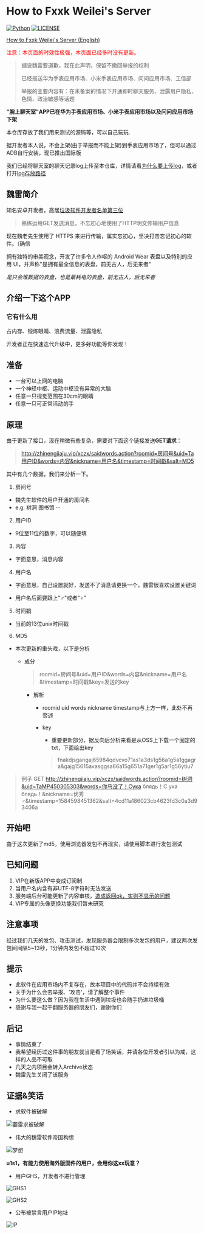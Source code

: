 # How to Fxxk Weilei's Server

[![Python](https://img.shields.io/badge/Language-Python-green.svg)](https://python.org)
[![LICENSE](https://img.shields.io/badge/License-WTFPL-green.svg)](LICENSE)

[How to Fxxk Weilei's Server (English)](https://github.com/AkinoMaple/weartalk/blob/master/README.md)

<font color=red>注意：本页面的时效性极强，本页面已经多时没有更新。</font>

> 据说魏雷要道歉，我在此声明，保留不撤回举报的权利
>
> 已经报送华为手表应用市场、小米手表应用市场、问问应用市场、工信部
>
> 举报的主要内容有：在未备案的情况下开通即时聊天服务、泄露用户隐私、色情、政治敏感等话题

**"腕上聊天室"APP已在华为手表应用市场、小米手表应用市场以及问问应用市场下架**

本仓库存放了我们用来测试的源码等，可以自己玩玩.

据开发者本人说，不会上架(由于举报而不能上架)到手表应用市场了，但可以通过ADB自行安装，现已推出国际版

我们已经将聊天室的聊天记录log上传至本仓库，详情请看[为什么要上传log](https://github.com/ShiSheng233/How_to_Fxxk_Weilei_s_Server/blob/master/chat_log/WHY_LOG.md)，或者打开[log存放路径](https://github.com/ShiSheng233/How_to_Fxxk_Weilei_s_Server/tree/master/chat_log)

## 魏雷简介

知名安卓开发者，高居[垃圾软件开发者名单第三位](https://t.me/lookatcoolapk/89)

> 熟练运用GET发送消息，不忘初心地使用了HTTP明文传输用户信息

现在魏老先生使用了 HTTPS 来进行传输，属实忘初心，坚决打击忘记初心的软件。（确信

拥有独特的审美观念，开发了许多令人作呕的 Android Wear 表盘以及特别的应用 UI，并声称"是拥有最全信息的表盘，前无古人，后无来者"

*是只会堆数据的表盘，也是最耗电的表盘，前无古人，后无来者*

## 介绍一下这个APP

### 它有什么用

占内存、锻炼眼睛、浪费流量、泄露隐私

开发者正在快速迭代升级中，更多~~好~~功能等你发现！

## 准备

- 一台可以上网的电脑
- 一个神经中枢、运动中枢没有异常的大脑
- 任意一只视觉范围在30cm的眼睛
- 任意一只可正常活动的手

## 原理

由于更新了接口，现在稍微有些复杂，需要对下面这个链接发送**GET请求**：
> http://zhinengjiaju.vip/xczx/saidwords.action?roomid=房间号&uid=Ta用户ID&words=内容&nickname=用户名&timestamp=时间戳&salt=MD5

其中有几个数据，我们来分析一下。

1. 房间号

- 魏先生软件的用户开通的房间名
- e.g. 树洞 图书馆 ···

2. 用户ID

- 9位至11位的数字，可以随便填

3. 内容

- 字面意思，消息内容

4. 用户名

- 字面意思，自己设置就好，发送不了消息请更换一个，魏雷很喜欢设置关键词

- 用户名后面要跟上"♂"或者"♀"

5. 时间戳

- 当前的13位unix时间戳

6. MD5

- 本次更新的重头戏，以下是分析

  - 成分

    > roomid=房间号&uid=用户ID&words=内容&nickname=用户名&timestamp=时间戳&key=发送的key

    - 解析

      - roomid uid words nickname timestamp与上方一样，此处不再赘述

      - key

        - 重要更新部分，据反向后分析来看是从OSS上下载一个固定的txt，下面给出key

        > fnakdjsgangaj65984qdvcvo71as1a3ds1g56a1g5a1ggagra&gajg15615avasggsa66a15g651a71ger1g5ar1g56ytiu7

> 例子 GET http://zhinengjiaju.vip/xczx/saidwords.action?roomid=树洞&uid=TaMP450305303&words=你马没了！Сука блядь！С ука блядь！&nickname=优秀♂&timestamp=1584598451362&salt=4cd11a186023cb4623fd3c0a3d93406a

## 开始吧

由于这次更新了md5，使用浏览器发包不再现实，请使用脚本进行发包测试

## 已知问题

1. VIP在新版APP中变成订阅制
2. 当用户名内含有非UTF-8字符时无法发送
3. 服务端后台可能更新了内容审核，[造成返回ok，实则不显示的问题](https://github.com/ShiSheng233/How_to_Fxxk_Weilei_s_Server/issues/2)
4. VIP专属的头像更换功能我们暂未研究

## 注意事项

经过我们几天的发包、攻击测试，发现服务器会限制多次发包的用户，建议两次发包间间隔5~13秒，1分钟内发包不超过10次

## 提示

- 此软件在应用市场内不复存在，故本项目中的代码并不会持续有效
- 关于为什么会去举报、'攻击'，请了解整个事件
- 为什么要这么做？因为我在生活中遇到垃圾也会随手扔进垃圾桶
- 感谢与我一起干翻服务器的朋友们，谢谢你们

## 后记

- 事情结束了
- 我希望经历过这件事的朋友就当是看了场笑话，并请各位开发者引以为戒，这样的人品不可取
- 几天之内项目会转入Archive状态
- 魏雷先生关闭了该服务

## 证据&笑话

- 求软件被破解

![萎雷求被破解](https://raw.githubusercontent.com/ShiSheng233/How_to_Fxxk_Weilei_s_Server/master/%E8%AF%81%E6%8D%AE/%E6%B1%82%E8%A2%AB%E7%A0%B4%E8%A7%A3.png "求被破解")

- 伟大的魏雷软件帝国构想

![梦想](https://raw.githubusercontent.com/ShiSheng233/How_to_Fxxk_Weilei_s_Server/master/%E8%AF%81%E6%8D%AE/%E9%87%8E%E5%BF%83.png "梦想")

**u1s1，有能力使用海外版固件的用户，会用你这xx玩意？**

- 用户GHS，开发者不进行管理

![GHS1](https://raw.githubusercontent.com/ShiSheng233/How_to_Fxxk_Weilei_s_Server/master/%E8%AF%81%E6%8D%AE/GHS1.jpg "GHS-1")

![GHS2](https://raw.githubusercontent.com/ShiSheng233/How_to_Fxxk_Weilei_s_Server/master/%E8%AF%81%E6%8D%AE/GHS2.jpg "GHS-2")

- 公布被禁言用户IP地址

![IP](https://raw.githubusercontent.com/ShiSheng233/How_to_Fxxk_Weilei_s_Server/master/%E8%AF%81%E6%8D%AE/IP.jpg "公布IP地址")

